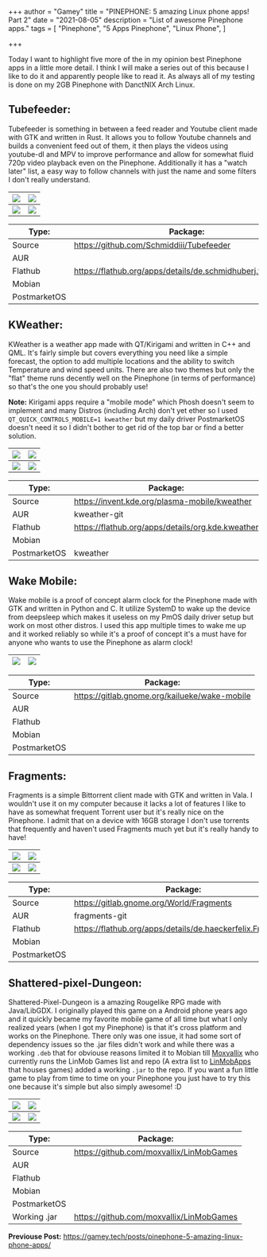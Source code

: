 +++
author = "Gamey"
title = "PINEPHONE: 5 amazing Linux phone apps! Part 2"
date = "2021-08-05"
description = "List of awesome Pinephone apps."
tags = [
"Pinephone", "5 Apps Pinephone", "Linux Phone",
]

+++

Today I want to highlight five more of the in my opinion best Pinephone apps in a little more detail. I think I will make a series out of this because I like to do it and apparently people like to read it. As always all of my testing is done on my 2GB Pinephone with DanctNIX Arch Linux.

## Tubefeeder:
Tubefeeder is something in between a feed reader and Youtube client made with GTK and written in Rust. It allows you to follow Youtube channels and builds a convenient feed out of them, it then plays the videos using youtube-dl and MPV to improve performance and allow for somewhat fluid 720p video playback even on the Pinephone. Additionally it has a "watch later" list, a easy way to follow channels with just the name and some filters I don't really understand.

| ![](https://pixelfed.social/storage/m/_v2/245825453661753344/f98697a52-a34568/MojrbLPF7jSA/dSiWHNb3CUyLOym1lVrbI2LSq8SoJZUN0clFRJHf.png) | ![](https://pixelfed.social/storage/m/_v2/245825453661753344/f98697a52-a34568/WNas9Z7NEe4f/LU8v2yzmQHg1SzcBMnArXhITRR8olU3f5vqVPnx0.png) |
|-------|-------|
| ![](https://pixelfed.social/storage/m/_v2/245825453661753344/f98697a52-a34568/0kTiEU1okFaB/Ky0EUk3C5Xe6LsI9EUMdraOy6tHgSkY1zRz3pd6m.png) | ![](https://pixelfed.social/storage/m/_v2/245825453661753344/f98697a52-a34568/aZL7bgskGtwt/xnFA7Y0inzHR7KdJcmByA5AFJhu0rRt5RtUeyAiH.png) |

| Type: | Package: |
|-------|-------|
| Source | https://github.com/Schmiddiii/Tubefeeder |
| AUR |  |
| Flathub | https://flathub.org/apps/details/de.schmidhuberj.tubefeeder |
| Mobian |  |
| PostmarketOS |  |

## KWeather:
KWeather is a weather app made with QT/Kirigami and written in C++ and QML. It's fairly simple but covers everything you need like a simple forecast, the option to add multiple locations and the ability to switch Temperature and wind speed units. There are also two themes but only the "flat" theme runs decently well on the Pinephone (in terms of performance) so that's the one you should probably use!

**Note:** Kirigami apps require a "mobile mode" which Phosh doesn't seem to implement and many Distros (including Arch) don't yet ether so I used ``QT_QUICK_CONTROLS_MOBILE=1 kweather`` but my daily driver PostmarketOS doesn't need it so I didn't bother to get rid of the top bar or find a better solution.

| ![](https://pixelfed-prod.nyc3.cdn.digitaloceanspaces.com/public/m/_v2/245825453661753344/f98697a52-a34568/eV2egPKhxXyA/CiDVeZEhPoByDkUm27f8p3be1CLKiCmwn254VUjo.png) | ![](https://pixelfed-prod.nyc3.cdn.digitaloceanspaces.com/public/m/_v2/245825453661753344/f98697a52-a34568/4qY7mn72ui81/4h64sGOUIejeivsa0HEwHarA8CkmKFSCOMAWVKDr.png) |
|-------|-------|
| ![](https://pixelfed-prod.nyc3.cdn.digitaloceanspaces.com/public/m/_v2/245825453661753344/f98697a52-a34568/gtiqaaW9RX97/uqNsVhI4aVhpEVPdj2S5PgqEJAc40krTtJF3qtsb.png) | ![](https://pixelfed.social/storage/m/_v2/245825453661753344/f98697a52-a34568/63QcHzTAlwvX/LthfrMNq1KjTEbmr5pWi4o1zVDQSgtnHZhoX3Zvz.png) |

| Type: | Package: |
|-------|-------|
| Source | https://invent.kde.org/plasma-mobile/kweather |
| AUR | kweather-git |
| Flathub | https://flathub.org/apps/details/org.kde.kweather |
| Mobian |  |
| PostmarketOS | kweather |

## Wake Mobile:
Wake mobile is a proof of concept alarm clock for the Pinephone made with GTK and written in Python and C. It utilize SystemD to wake up the device from deepsleep which makes it useless on my PmOS daily driver setup but work on most other distros. I used this app multiple times to wake me up and it worked reliably so while it's a proof of concept it's a must have for anyone who wants to use the Pinephone as alarm clock!

| ![](https://pixelfed.social/storage/m/_v2/245825453661753344/f98697a52-a34568/QRnJdSrQG6FT/V1jFY1NySd10SIyF9am9DAM6lo7UjpNuneIGMYpD.png) | ![](https://pixelfed.social/storage/m/_v2/245825453661753344/f98697a52-a34568/j5MyZm2sj7ct/69VBztkTiXtMRUtBblsqKlJoHSDeRwKD48MJ1qqr.png) |
|-------|-------|

| Type: | Package: |
|-------|-------|
| Source | https://gitlab.gnome.org/kailueke/wake-mobile |
| AUR |  |
| Flathub |  |
| Mobian |  |
| PostmarketOS |  |

## Fragments:
Fragments is a simple Bittorrent client made with GTK and written in Vala. I wouldn't use it on my computer because it lacks a lot of features I like to have as somewhat frequent Torrent user but it's really nice on the Pinephone. I admit that on a device with 16GB storage I don't use torrents that frequently and haven't used Fragments much yet but it's really handy to have!

| ![](https://pixelfed-prod.nyc3.cdn.digitaloceanspaces.com/public/m/_v2/245825453661753344/f98697a52-a34568/vWJwYNy5AaBF/LwiRWeUuPoHO5DjlAWpvThrWzU0tcTDDPgGMssI8.png) | ![](https://pixelfed.social/storage/m/_v2/245825453661753344/f98697a52-a34568/vQIALEVi6Jpc/lwcvCgzYIPzVwW18HkKfq6jWjwjNdYzMQC8970Ad.png) |
|-------|-------|
| ![](https://pixelfed.social/storage/m/_v2/245825453661753344/f98697a52-a34568/ofN7x2fxqNKb/SjIQoENnSUTIxP91A9QLGrydiu5kYbAEfhJmvcPO.png) | ![](https://pixelfed.social/storage/m/_v2/245825453661753344/f98697a52-a34568/xcVQqprAycGc/xLgf5zJ3gvGsSDSsqgGm5MBSFDmdqvgiErrfGB07.png) |

| Type: | Package: |
|-------|-------|
| Source | https://gitlab.gnome.org/World/Fragments |
| AUR | fragments-git |
| Flathub | https://flathub.org/apps/details/de.haeckerfelix.Fragments |
| Mobian |  |
| PostmarketOS |  |

## Shattered-pixel-Dungeon:
Shattered-Pixel-Dungeon is a amazing Rougelike RPG made with Java/LibGDX. I originally played this game on a Android phone years ago and it quickly became my favorite mobile game of all time but what I only realized years (when I got my Pinephone) is that it's cross platform and works on the Pinephone. There only was one issue, it had some sort of dependency issues so the .jar files didn't work and while there was a working ``.deb`` that for obviouse reasons limited it to Mobian till [Moxvallix](https://github.com/moxvallix) who currently runs the LinMob Games list and repo (A extra list to [LinMobApps](https://linmobapps.frama.io/) that houses games) added a working ``.jar`` to the repo. If you want a fun little game to play from time to time on your Pinephone you just have to try this one because it's simple but also simply awesome! :D

| ![](https://pixelfed-prod.nyc3.cdn.digitaloceanspaces.com/public/m/_v2/245825453661753344/f98697a52-a34568/xTrWBGHEieky/2W59QUYkglImsN25LsZ062RsQnygdeDrKp8sngRo.png) | ![](https://pixelfed-prod.nyc3.cdn.digitaloceanspaces.com/public/m/_v2/245825453661753344/f98697a52-a34568/Jb7JW5o6lh3w/GC2qyzPKDtYl94cZiILiTu7cOnKS5Bf0nSwJUmLS.png) |
|-------|-------|
| ![](https://pixelfed-prod.nyc3.cdn.digitaloceanspaces.com/public/m/_v2/245825453661753344/f98697a52-a34568/OA3DIn1JZKfr/ddTAzssMEG4lz0Bq0AHVAlTIleSQgIj8NFlXWbn4.png) | ![](https://pixelfed-prod.nyc3.cdn.digitaloceanspaces.com/public/m/_v2/245825453661753344/f98697a52-a34568/ZZeFTIONnwap/5lNKp1HBo35qFx481cKhNFkeNMTcgV6h5YH7oDOQ.png) |

| Type: | Package: |
|-------|-------|
| Source | https://github.com/moxvallix/LinMobGames |
| AUR |  |
| Flathub |  |
| Mobian |  |
| PostmarketOS |  |
| Working .jar | https://github.com/moxvallix/LinMobGames |

**Previouse Post:**
https://gamey.tech/posts/pinephone-5-amazing-linux-phone-apps/
